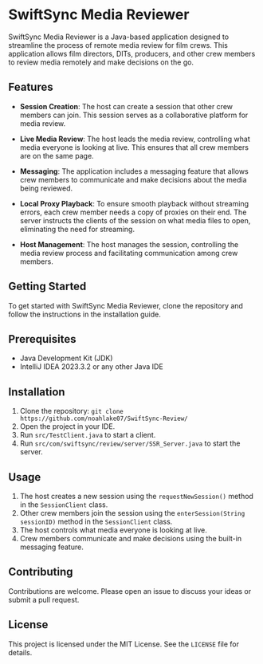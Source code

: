 # SwiftSync Media Reviewer

SwiftSync Media Reviewer is a Java-based application designed to streamline the process of remote media review for film crews. This application allows film directors, DITs, producers, and other crew members to review media remotely and make decisions on the go.

## Features

- **Session Creation**: The host can create a session that other crew members can join. This session serves as a collaborative platform for media review.

- **Live Media Review**: The host leads the media review, controlling what media everyone is looking at live. This ensures that all crew members are on the same page.

- **Messaging**: The application includes a messaging feature that allows crew members to communicate and make decisions about the media being reviewed.

- **Local Proxy Playback**: To ensure smooth playback without streaming errors, each crew member needs a copy of proxies on their end. The server instructs the clients of the session on what media files to open, eliminating the need for streaming.

- **Host Management**: The host manages the session, controlling the media review process and facilitating communication among crew members.

## Getting Started

To get started with SwiftSync Media Reviewer, clone the repository and follow the instructions in the installation guide.

## Prerequisites

- Java Development Kit (JDK)
- IntelliJ IDEA 2023.3.2 or any other Java IDE

## Installation

1. Clone the repository: `git clone https://github.com/noahlake07/SwiftSync-Review/`
2. Open the project in your IDE.
3. Run `src/TestClient.java` to start a client.
4. Run `src/com/swiftsync/review/server/SSR_Server.java` to start the server.

## Usage

1. The host creates a new session using the `requestNewSession()` method in the `SessionClient` class.
2. Other crew members join the session using the `enterSession(String sessionID)` method in the `SessionClient` class.
3. The host controls what media everyone is looking at live.
4. Crew members communicate and make decisions using the built-in messaging feature.

## Contributing

Contributions are welcome. Please open an issue to discuss your ideas or submit a pull request.

## License

This project is licensed under the MIT License. See the `LICENSE` file for details.
